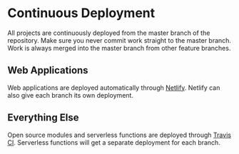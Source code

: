 # Continuous Deployment

All projects are continuously deployed from the master branch of the repository. Make sure you never commit work straight to the master branch. Work is always merged into the master branch from other feature branches.

## Web Applications

Web applications are deployed automatically through [Netlify](https://www.netlify.com/). Netlify can also give each branch its own deployment.

## Everything Else

Open source modules and serverless functions are deployed through [Travis CI](https://travis-ci.org/). Serverless functions will get a separate deployment for each branch.